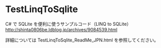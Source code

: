 # TestLinqToSqlite
C# で SQLite を便利に使うサンプルコード（LINQ to SQLite） http://shinta0806be.ldblog.jp/archives/9084539.html

詳細については TestLinqToSqlite_ReadMe_JPN.html を参照してください。
